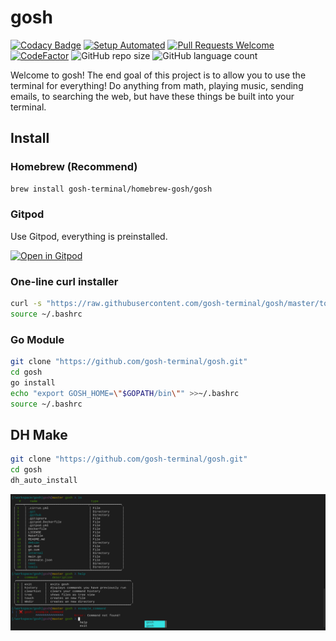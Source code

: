 # gosh

[![Codacy Badge](https://api.codacy.com/project/badge/Grade/51f0c37b6e3c4e559389f2e6fec985f2)](https://www.codacy.com/manual/gosh-terminal/gosh_2?utm_source=github.com&utm_medium=referral&utm_content=gosh-terminal/gosh&utm_campaign=Badge_Grade)
[![Setup Automated](https://img.shields.io/badge/setup-automated-blue?logo=gitpod)](https://gitpod.io/from-referrer/)
[![Pull Requests Welcome](https://img.shields.io/badge/PRs-welcome-brightgreen.svg)](http://makeapullrequest.com)
[![CodeFactor](https://www.codefactor.io/repository/github/gosh-terminal/gosh/badge)](https://www.codefactor.io/repository/github/gosh-terminal/gosh)
![GitHub repo size](https://img.shields.io/github/repo-size/gosh-terminal/gosh)
![GitHub language count](https://img.shields.io/github/languages/count/gosh-terminal/gosh)

Welcome to gosh! The end goal of this project is to allow you to use the
terminal for everything! Do anything from math, playing music, sending emails,
to searching the web, but have these things be built into your terminal.

## Install

### Homebrew (Recommend)

```bash
brew install gosh-terminal/homebrew-gosh/gosh
```

### Gitpod

Use Gitpod, everything is preinstalled.

[![Open in Gitpod](https://gitpod.io/button/open-in-gitpod.svg)](https://gitpod.io/#https://github.com/gosh-terminal/gosh)

### One-line curl installer

```bash
curl -s "https://raw.githubusercontent.com/gosh-terminal/gosh/master/tools/setup2.0.bash" | bash
source ~/.bashrc
```

### Go Module

```bash
git clone "https://github.com/gosh-terminal/gosh.git"
cd gosh
go install
echo "export GOSH_HOME=\"$GOPATH/bin\"" >>~/.bashrc
source ~/.bashrc
```

## DH Make

```bash
git clone "https://github.com/gosh-terminal/gosh.git"
cd gosh
dh_auto_install
```

![Example of gosh](https://github.com/gosh-terminal/gosh/blob/master/.github/images/example.png?raw=true)
